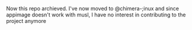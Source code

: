 Now this repo archieved. I've now moved to @chimera-;inux and since appimage doesn't work with musl, I have no interest in contributing to the project anymore